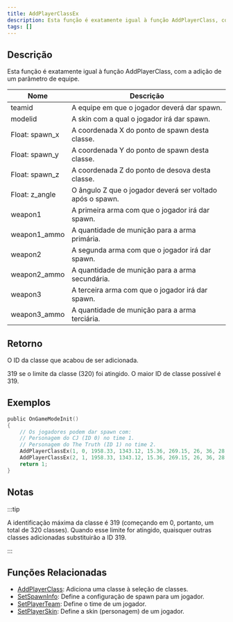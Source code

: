 ```yaml
---
title: AddPlayerClassEx
description: Esta função é exatamente igual à função AddPlayerClass, com a adição de um parâmetro de equipe.
tags: []
---
```


## Descrição

Esta função é exatamente igual à função AddPlayerClass, com a adição de um parâmetro de equipe.

| Nome           | Descrição                                                 |
| -------------- | --------------------------------------------------------- |
| teamid         | A equipe em que o jogador deverá dar spawn.               |
| modelid        | A skin com a qual o jogador irá dar spawn.                |
| Float: spawn_x | A coordenada X do ponto de spawn desta classe.            |
| Float: spawn_y | A coordenada Y do ponto de spawn desta classe.            |
| Float: spawn_z | A coordenada Z do ponto de desova desta classe.           |
| Float: z_angle | O ângulo Z que o jogador deverá ser voltado após o spawn. |
| weapon1        | A primeira arma com que o jogador irá dar spawn.          |
| weapon1_ammo   | A quantidade de munição para a arma primária.             |
| weapon2        | A segunda arma com que o jogador irá dar spawn.           |
| weapon2_ammo   | A quantidade de munição para a arma secundária.           |
| weapon3        | A terceira arma com que o jogador irá dar spawn.          |
| weapon3_ammo   | A quantidade de munição para a arma terciária.            |

## Retorno

O ID da classe que acabou de ser adicionada.

319 se o limite da classe (320) foi atingido. O maior ID de classe possível é 319.

## Exemplos

```c
public OnGameModeInit()
{
    // Os jogadores podem dar spawn com:
    // Personagem do CJ (ID 0) no time 1.
    // Personagem do The Truth (ID 1) no time 2.
    AddPlayerClassEx(1, 0, 1958.33, 1343.12, 15.36, 269.15, 26, 36, 28, 150, 0, 0); // CJ
    AddPlayerClassEx(2, 1, 1958.33, 1343.12, 15.36, 269.15, 26, 36, 28, 150, 0, 0); // The Truth
    return 1;
}
```

## Notas

:::tip

A identificação máxima da classe é 319 (começando em 0, portanto, um total de 320 classes). Quando esse limite for atingido, quaisquer outras classes adicionadas substituirão a ID 319.

:::

## Funções Relacionadas

- [AddPlayerClass](../functions/AddPlayerClass.md): Adiciona uma classe à seleção de classes.
- [SetSpawnInfo](../functions/SetSpawnInfo.md): Define a configuração de spawn para um jogador.
- [SetPlayerTeam](../functions/SetPlayerTeam.md): Define o time de um jogador.
- [SetPlayerSkin](../functions/SetPlayerSkin.md): Define a skin (personagem) de um jogador.
